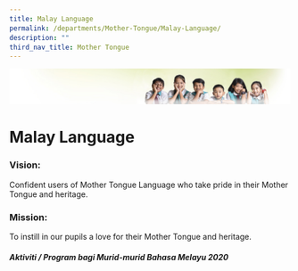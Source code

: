 ```yaml
---
title: Malay Language
permalink: /departments/Mother-Tongue/Malay-Language/
description: ""
third_nav_title: Mother Tongue
---
```

![](/images/Banner.jpg)

Malay Language
==============

### Vision:

Confident users of Mother Tongue Language who take pride in their Mother Tongue and heritage.

### Mission:

To instill in our pupils a love for their Mother Tongue and heritage.

##### **Aktiviti / Program bagi Murid-murid Bahasa Melayu 2020**